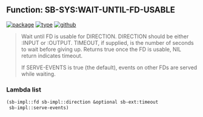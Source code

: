## Function: SB-SYS:WAIT-UNTIL-FD-USABLE
[![package](https://img.shields.io/badge/Package-SB--SYS-5f9ea0.svg?style=social&colorA=999999)](../) [![type](https://img.shields.io/badge/Type-Function-5f9ea0.svg?style=social&colorA=999999)](../#function) [![github](https://img.shields.io/badge/GitHub-View_the_source-5f9ea0.svg?style=social&colorA=999999&logo=github)](https://github.com/sbcl/sbcl/blob/master/src/code/serve-event.lisp/) 

> Wait until FD is usable for DIRECTION. DIRECTION should be either :INPUT or
> :OUTPUT. TIMEOUT, if supplied, is the number of seconds to wait before giving
> up. Returns true once the FD is usable, NIL return indicates timeout.
> 
> If SERVE-EVENTS is true (the default), events on other FDs are served while
> waiting.

### Lambda list
```cl
(sb-impl::fd sb-impl::direction &optional sb-ext:timeout
 sb-impl::serve-events)
```
